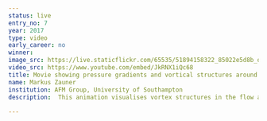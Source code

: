 ```yaml
---
status: live
entry_no: 7
year: 2017 
type: video
early_career: no
winner: 
image_src: https://live.staticflickr.com/65535/51894158322_85022e5d8b_o_d.jpg
video_src: https://www.youtube.com/embed/JkRNX1iQc68
title: Movie showing pressure gradients and vortical structures around a transonic wing section. 
name: Markus Zauner
institution: AFM Group, University of Southampton
description:  This animation visualises vortex structures in the flow around an aircraft wing-section at a free-stream Mach number of Ma=0.7 and a Reynolds number of Re=500,000. Firstly, the movie highlights strong vorticity in blue and red, suggesting clockwise and anti-clockwise rotating vortices respectively. The black regions in the background indicate strong local pressure gradients. The formation of up-stream moving shock-waves over the upper surface can be observed near the trailing edge. The second part illustrates the 3D structure of the vortices, showing the so-called Q-criteria surfaces, based on a mathematical formulation to describe vortices. The data is obtaind by one of the largest direct numerical simulations to date. The grid consists of more than 1 billion cells and the time step is in the order of 10 nano seconds. The limitations due to memory and computational resources are challenging in respect to visualisation of 3D structures and their temporal behaviour.
  
---
```


